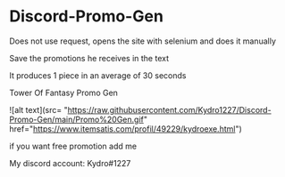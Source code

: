 # Discord-Promo-Gen

Does not use request, opens the site with selenium and does it manually

Save the promotions he receives in the text

It produces 1 piece in an average of 30 seconds

Tower Of Fantasy Promo Gen

![alt text](src= "https://raw.githubusercontent.com/Kydro1227/Discord-Promo-Gen/main/Promo%20Gen.gif" href="https://www.itemsatis.com/profil/49229/kydroexe.html")


if you want free promotion add me

My discord account: Kydro#1227
